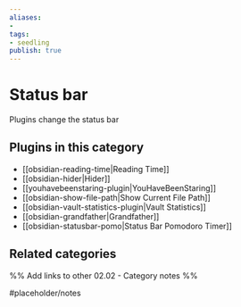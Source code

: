 ```yaml
---
aliases:
- 
tags: 
- seedling 
publish: true
---
```



# Status bar

Plugins change the status bar

## Plugins in this category

- [[obsidian-reading-time|Reading Time]]
- [[obsidian-hider|Hider]]
- [[youhavebeenstaring-plugin|YouHaveBeenStaring]]
- [[obsidian-show-file-path|Show Current File Path]]
- [[obsidian-vault-statistics-plugin|Vault Statistics]]
- [[obsidian-grandfather|Grandfather]]
- [[obsidian-statusbar-pomo|Status Bar Pomodoro Timer]]

## Related categories

%% Add links to other 02.02 - Category notes %%

#placeholder/notes